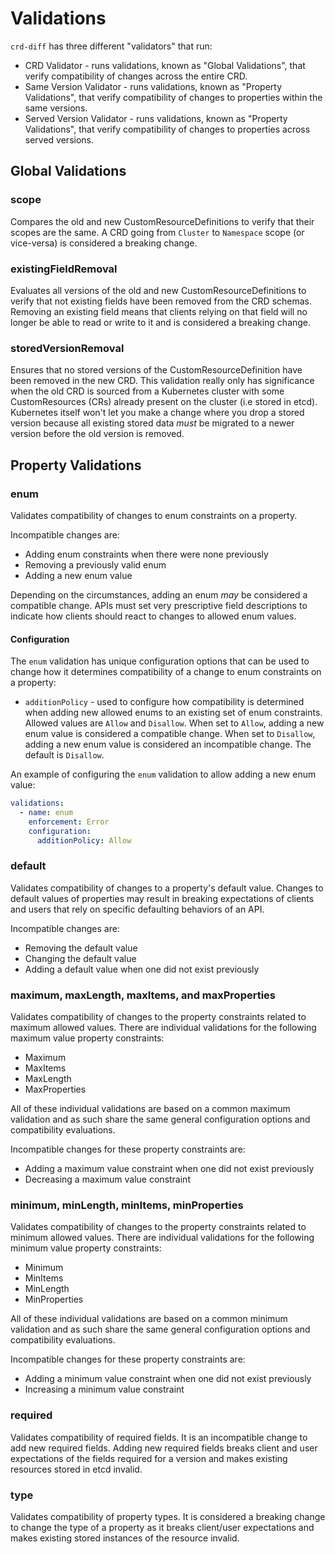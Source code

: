 # Validations

`crd-diff` has three different "validators" that run:

- CRD Validator - runs validations, known as "Global Validations", that verify compatibility of changes across the entire CRD.
- Same Version Validator - runs validations, known as "Property Validations", that verify compatibility of changes to properties within the same versions.
- Served Version Validator - runs validations, known as "Property Validations", that verify compatibility of changes to properties across served versions.

## Global Validations

### scope

Compares the old and new CustomResourceDefinitions to verify that their
scopes are the same. A CRD going from `Cluster` to `Namespace` scope (or vice-versa) is considered a breaking change.

### existingFieldRemoval

Evaluates all versions of the old and new CustomResourceDefinitions to
verify that not existing fields have been removed from the CRD schemas. Removing an existing field means
that clients relying on that field will no longer be able to read or write to it and is considered a breaking change.

### storedVersionRemoval

Ensures that no stored versions of the CustomResourceDefinition have been removed in the new CRD. This validation really only has significance when the old CRD is sourced from a
Kubernetes cluster with some CustomResources (CRs) already present on the cluster (i.e stored in etcd).
Kubernetes itself won't let you make a change where you drop a stored version because all existing stored
data _must_ be migrated to a newer version before the old version is removed.

## Property Validations

### enum

Validates compatibility of changes to enum constraints on a property.

Incompatible changes are:

- Adding enum constraints when there were none previously
- Removing a previously valid enum
- Adding a new enum value

Depending on the circumstances, adding an enum _may_ be considered a compatible change. APIs must set very prescriptive field descriptions to indicate
how clients should react to changes to allowed enum values.

#### Configuration

The `enum` validation has unique configuration options that can be used to change how it determines compatibility of a change to enum constraints on a property:

- `additionPolicy` - used to configure how compatibility is determined when adding new allowed enums to an existing set of enum constraints. Allowed values are `Allow` and `Disallow`. When set to `Allow`, adding a new enum value is considered a compatible change. When set to `Disallow`, adding a new enum value is considered an incompatible change. The default is `Disallow`.

An example of configuring the `enum` validation to allow adding a new enum value:

```yaml
validations:
  - name: enum
    enforcement: Error
    configuration:
      additionPolicy: Allow
```

### default

Validates compatibility of changes to a property's default value. Changes to default
values of properties may result in breaking expectations of clients and users that rely
on specific defaulting behaviors of an API.

Incompatible changes are:

- Removing the default value
- Changing the default value
- Adding a default value when one did not exist previously

### maximum, maxLength, maxItems, and maxProperties

Validates compatibility of changes to the property constraints related to maximum
allowed values. There are individual validations for the following maximum value property constraints:

- Maximum
- MaxItems
- MaxLength
- MaxProperties

All of these individual validations are based on a common maximum validation and as such share
the same general configuration options and compatibility evaluations.

Incompatible changes for these property constraints are:

- Adding a maximum value constraint when one did not exist previously
- Decreasing a maximum value constraint

### minimum, minLength, minItems, minProperties

Validates compatibility of changes to the property constraints related to minimum
allowed values. There are individual validations for the following minimum value property constraints:

- Minimum
- MinItems
- MinLength
- MinProperties

All of these individual validations are based on a common minimum validation and as such share
the same general configuration options and compatibility evaluations.

Incompatible changes for these property constraints are:

- Adding a minimum value constraint when one did not exist previously
- Increasing a minimum value constraint

### required

Validates compatibility of required fields. It is an incompatible
change to add new required fields. Adding new required fields breaks client and user
expectations of the fields required for a version and makes existing resources stored in
etcd invalid.

### type

Validates compatibility of property types. It is considered a breaking change
to change the type of a property as it breaks client/user expectations and makes existing
stored instances of the resource invalid.
